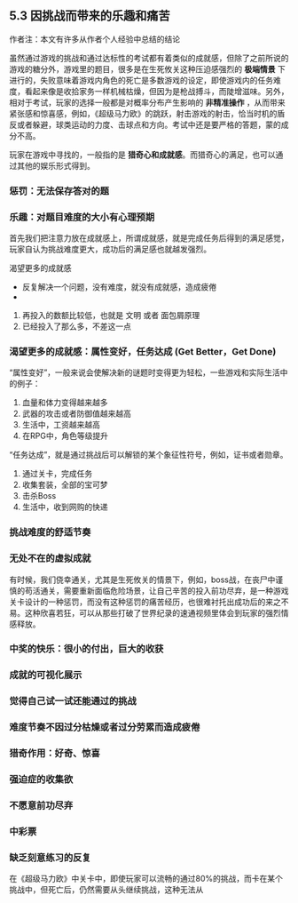 ## 5.3 因挑战而带来的乐趣和痛苦

作者注：本文有许多从作者个人经验中总结的结论

虽然通过游戏的挑战和通过达标性的考试都有着类似的成就感，但除了之前所说的游戏的糖分外，游戏里的题目，很多是在生死攸关这种压迫感强烈的 **极端情景** 下进行的，失败意味着游戏内角色的死亡是多数游戏的设定，即使游戏内的任务难度，看起来像是收拾家务一样机械枯燥，但因为是枪战搏斗，而陡增滋味。另外，相对于考试，玩家的选择一般都是对概率分布产生影响的 **非精准操作** ，从而带来紧张感和惊喜感，例如，《超级马力欧》的跳跃，射击游戏的射击，恰当时机的盾反或者躲避，球类运动的力度、击球点和方向。考试中还是要严格的答题，蒙的成分不高。

玩家在游戏中寻找的，一般指的是 **猎奇心和成就感**。而猎奇心的满足，也可以通过其他的娱乐形式得到。

### 惩罚：无法保存答对的题

### 乐趣：对题目难度的大小有心理预期

首先我们把注意力放在成就感上，所谓成就感，就是完成任务后得到的满足感觉，玩家自认为挑战难度更大，成功后的满足感也就越发强烈。


渴望更多的成就感

- 反复解决一个问题，没有难度，就没有成就感，造成疲倦
- 


1. 再投入的数额比较低，也就是 文明 或者 面包屑原理
1. 已经投入了那么多，不差这一点


### 渴望更多的成就感：属性变好，任务达成 (Get Better，Get Done)

“属性变好”，一般来说会使解决新的谜题时变得更为轻松，一些游戏和实际生活中的例子：

1. 血量和体力变得越来越多
1. 武器的攻击或者防御值越来越高
1. 生活中，工资越来越高
1. 在RPG中，角色等级提升

“任务达成”，就是通过挑战后可以解锁的某个象征性符号，例如，证书或者勋章。

1. 通过关卡，完成任务
1. 收集套装，全部的宝可梦
1. 击杀Boss
1. 生活中，收到网购的快递

### 挑战难度的舒适节奏

### 无处不在的虚拟成就

有时候，我们侥幸通关，尤其是生死攸关的情景下，例如，boss战，在丧尸中谨慎的苟活通关，需要重新面临危险场景，让自己辛苦的投入前功尽弃，是一种游戏关卡设计的一种惩罚，而没有这种惩罚的痛苦经历，也很难衬托出成功后的来之不易。这种欣喜若狂，可以从那些打破了世界纪录的速通视频里体会到玩家的强烈情感释放。

### 中奖的快乐：很小的付出，巨大的收获

### 成就的可视化展示

### 觉得自己试一试还能通过的挑战

### 难度节奏不因过分枯燥或者过分劳累而造成疲倦

### 猎奇作用：好奇、惊喜

### 强迫症的收集欲

### 不愿意前功尽弃

### 中彩票

### 缺乏刻意练习的反复

在《超级马力欧》中关卡中，即使玩家可以流畅的通过80%的挑战，而卡在某个挑战中，但死亡后，仍然需要从头继续挑战，这种无法从